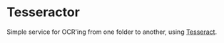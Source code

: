 # Tesseractor
Simple service for OCR'ing from one folder to another, using [Tesseract](https://github.com/tesseract-ocr/tesseract).